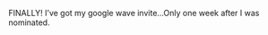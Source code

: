 <!--
id: 228217816
link: http://kevinisom.info/post/228217816/finally-ive-got-my-google-wave-invite-only-one
slug: finally-ive-got-my-google-wave-invite-only-one
date: Sat Oct 31 2009 09:37:26 GMT+1300 (NZDT)
raw: {"blog_name":"kevinisom","id":228217816,"post_url":"http://kevinisom.info/post/228217816/finally-ive-got-my-google-wave-invite-only-one","slug":"finally-ive-got-my-google-wave-invite-only-one","type":"text","date":"2009-10-30 20:37:26 GMT","timestamp":1256935046,"state":"published","format":"html","reblog_key":"ghJgrpE2","tags":[],"short_url":"http://tmblr.co/Zw68YyDcbFO","highlighted":[],"feed_item":"http://twitter.com/kev_nz/statuses/5281430487","from_feed_id":"650289","note_count":0,"title":null,"body":"<p>FINALLY! I&#8217;ve got my google wave invite&#8230;Only one week after I was nominated.</p>"}
publish: 2009-10-031
tags: 
title: null
-->


FINALLY! I’ve got my google wave invite…Only one week after I was
nominated.


